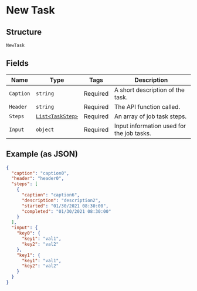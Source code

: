 
# New Task

## Structure

`NewTask`

## Fields

| Name | Type | Tags | Description |
|  --- | --- | --- | --- |
| `Caption` | `string` | Required | A short description of the task. |
| `Header` | `string` | Required | The API function called. |
| `Steps` | [`List<TaskStep>`](../../doc/models/task-step.md) | Required | An array of job task steps. |
| `Input` | `object` | Required | Input information used for the job tasks. |

## Example (as JSON)

```json
{
  "caption": "caption0",
  "header": "header0",
  "steps": [
    {
      "caption": "caption6",
      "description": "description2",
      "started": "01/30/2021 08:30:00",
      "completed": "01/30/2021 08:30:00"
    }
  ],
  "input": {
    "key0": {
      "key1": "val1",
      "key2": "val2"
    },
    "key1": {
      "key1": "val1",
      "key2": "val2"
    }
  }
}
```

